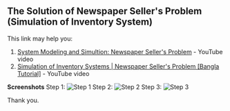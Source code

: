 ## The Solution of Newspaper Seller's Problem (Simulation of Inventory System)

This link may help you:
1. [System Modeling and Simultion: Newspaper Seller's Problem](https://www.youtube.com/watch?v=OH8MRT8eqRI) - YouTube video
2. [Simulation of Inventory Systems | Newspaper Seller's Problem [Bangla Tutorial]](https://www.youtube.com/watch?v=OH8MRT8eqRI) - YouTube video

__Screenshots__
Step 1:
![Step 1](https://user-images.githubusercontent.com/13184472/46904218-a92d4280-cf02-11e8-9742-efc2ffa6107c.png)
Step 2:
![Step 2](https://user-images.githubusercontent.com/13184472/46904219-a9c5d900-cf02-11e8-93d3-b33c1dd382dd.png)
Step 3:
![Step 3](https://user-images.githubusercontent.com/13184472/46904221-b4806e00-cf02-11e8-9f7a-77286c65a01b.png)

Thank you.
